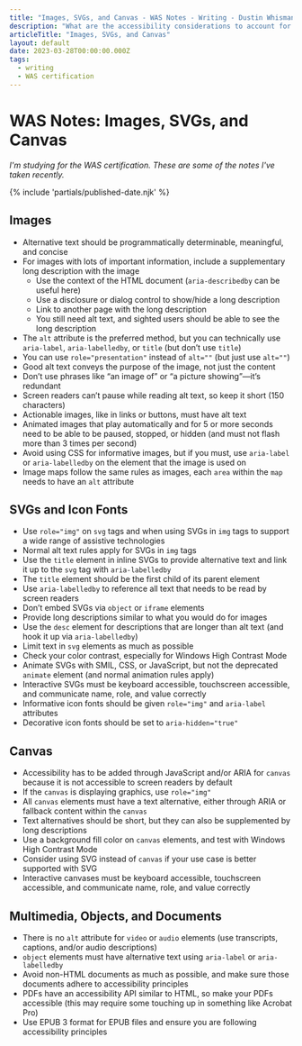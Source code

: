 ```yaml
---
title: "Images, SVGs, and Canvas - WAS Notes - Writing - Dustin Whisman"
description: "What are the accessibility considerations to account for when working with images, SVGs, and canvas?"
articleTitle: "Images, SVGs, and Canvas"
layout: default
date: 2023-03-28T00:00:00.000Z
tags:
  - writing
  - WAS certification
---
```


# WAS Notes: Images, SVGs, and Canvas

_I'm studying for the WAS certification. These are some of the notes I've taken recently._

{% include 'partials/published-date.njk' %}

## Images

- Alternative text should be programmatically determinable, meaningful, and concise
- For images with lots of important information, include a supplementary long description with the image
  - Use the context of the HTML document (`aria-describedby` can be useful here)
  - Use a disclosure or dialog control to show/hide a long description
  - Link to another page with the long description
  - You still need alt text, and sighted users should be able to see the long description
- The `alt` attribute is the preferred method, but you can technically use `aria-label`, `aria-labelledby`, or `title` (but don’t use `title`)
- You can use `role="presentation"` instead of `alt=""` (but just use `alt=""`)
- Good alt text conveys the purpose of the image, not just the content
- Don’t use phrases like “an image of” or “a picture showing”—it’s redundant
- Screen readers can’t pause while reading alt text, so keep it short (150 characters)
- Actionable images, like in links or buttons, must have alt text
- Animated images that play automatically and for 5 or more seconds need to be able to be paused, stopped, or hidden (and must not flash more than 3 times per second)
- Avoid using CSS for informative images, but if you must, use `aria-label` or `aria-labelledby` on the element that the image is used on
- Image maps follow the same rules as images, each `area` within the `map` needs to have an `alt` attribute

## SVGs and Icon Fonts

- Use `role="img"` on `svg` tags and when using SVGs in `img` tags to support a wide range of assistive technologies
- Normal alt text rules apply for SVGs in `img` tags
- Use the `title` element in inline SVGs to provide alternative text and link it up to the `svg` tag with `aria-labelledby`
- The `title` element should be the first child of its parent element
- Use `aria-labelledby` to reference all text that needs to be read by screen readers
- Don’t embed SVGs via `object` or `iframe` elements
- Provide long descriptions similar to what you would do for images
- Use the `desc` element for descriptions that are longer than alt text (and hook it up via `aria-labelledby`)
- Limit text in `svg` elements as much as possible
- Check your color contrast, especially for Windows High Contrast Mode
- Animate SVGs with SMIL, CSS, or JavaScript, but not the deprecated `animate` element (and normal animation rules apply)
- Interactive SVGs must be keyboard accessible, touchscreen accessible, and communicate name, role, and value correctly
- Informative icon fonts should be given `role="img"` and `aria-label` attributes
- Decorative icon fonts should be set to `aria-hidden="true"`

## Canvas

- Accessibility has to be added through JavaScript and/or ARIA for `canvas` because it is not accessible to screen readers by default
- If the `canvas` is displaying graphics, use `role="img"`
- All `canvas` elements must have a text alternative, either through ARIA or fallback content within the `canvas`
- Text alternatives should be short, but they can also be supplemented by long descriptions
- Use a background fill color on `canvas` elements, and test with Windows High Contrast Mode
- Consider using SVG instead of `canvas` if your use case is better supported with SVG
- Interactive canvases must be keyboard accessible, touchscreen accessible, and communicate name, role, and value correctly

## Multimedia, Objects, and Documents

- There is no `alt` attribute for `video` or `audio` elements (use transcripts, captions, and/or audio descriptions)
- `object` elements must have alternative text using `aria-label` or `aria-labelledby`
- Avoid non-HTML documents as much as possible, and make sure those documents adhere to accessibility principles
- PDFs have an accessibility API similar to HTML, so make your PDFs accessible (this may require some touching up in something like Acrobat Pro)
- Use EPUB 3 format for EPUB files and ensure you are following accessibility principles
